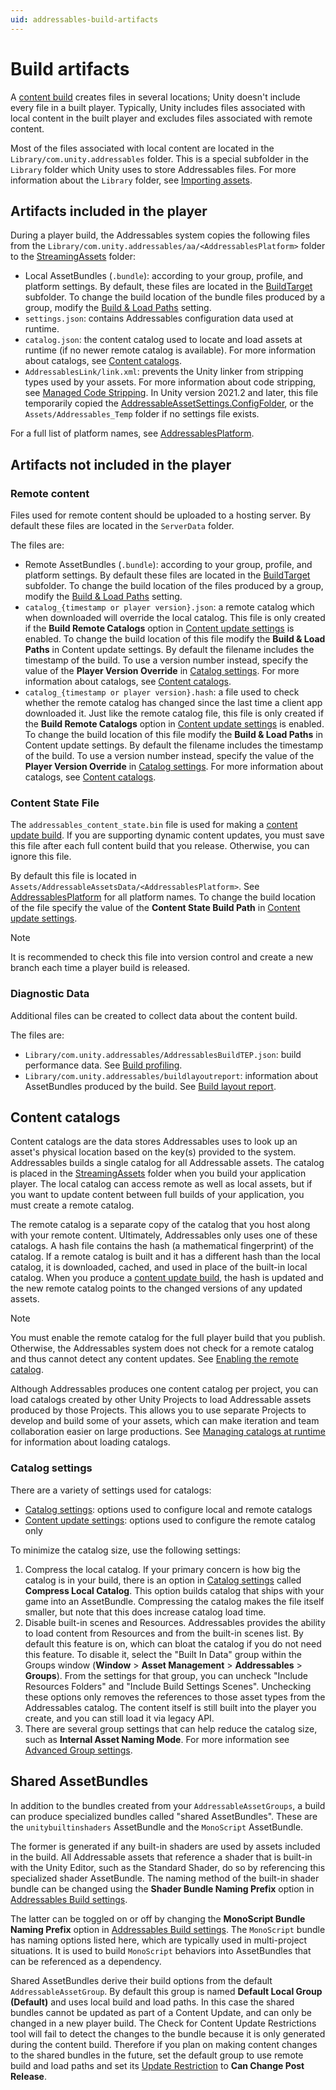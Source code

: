```yaml
---
uid: addressables-build-artifacts
---
```

# Build artifacts

A [content build] creates files in several locations; Unity doesn't include every file in a built player. Typically, Unity includes files associated with local content in the built player and excludes files associated with remote content.

Most of the files associated with local content are located in the `Library/com.unity.addressables` folder. This is a special subfolder in the `Library` folder which Unity uses to store Addressables files. For more information about the `Library` folder, see [Importing assets].

## Artifacts included in the player

During a player build, the Addressables system copies the following files from the `Library/com.unity.addressables/aa/<AddressablesPlatform>` folder to the [StreamingAssets] folder:

* Local AssetBundles (`.bundle`): according to your group, profile, and platform settings. By default, these files are located in the [BuildTarget] subfolder. To change the build location of the bundle files produced by a group, modify the [Build & Load Paths] setting.
* `settings.json`: contains Addressables configuration data used at runtime.
* `catalog.json`: the content catalog used to locate and load assets at runtime (if no newer remote catalog is available).  For more information about catalogs, see [Content catalogs].
* `AddressablesLink/link.xml`: prevents the Unity linker from stripping types used by your assets. For more information about code stripping, see [Managed Code Stripping]. In Unity version 2021.2 and later, this file temporarily copied the [AddressableAssetSettings.ConfigFolder], or the `Assets/Addressables_Temp` folder if no settings file exists.

For a full list of platform names, see [AddressablesPlatform].

## Artifacts not included in the player

### Remote content
Files used for remote content should be uploaded to a hosting server. By default these files are located in the `ServerData` folder. 

The files are:
* Remote AssetBundles (`.bundle`): according to your group, profile, and platform settings. By default these files are located in the [BuildTarget] subfolder. To change the build location of the files produced by a group, modify the [Build & Load Paths] setting.
* `catalog_{timestamp or player version}.json`: a remote catalog which when downloaded will override the local catalog. This file is only created if the __Build Remote Catalogs__ option in [Content update settings] is enabled. To change the build location of this file modify the __Build & Load Paths__ in Content update settings. By default the filename includes the timestamp of the build. To use a version number instead, specify the value of the __Player Version Override__ in [Catalog settings]. For more information about catalogs, see [Content catalogs]. 
* `catalog_{timestamp or player version}.hash`: a file used to check whether the remote catalog has changed since the last time a client app downloaded it. Just like the remote catalog file, this file is only created if the __Build Remote Catalogs__ option in [Content update settings] is enabled.  To change the build location of this file modify the __Build & Load Paths__ in Content update settings. By default the filename includes the timestamp of the build. To use a version number instead, specify the value of the __Player Version Override__ in [Catalog settings]. For more information about catalogs, see [Content catalogs].

### Content State File

The `addressables_content_state.bin` file is used for making a [content update build]. If you are supporting dynamic content updates, you must save this file after each full content build that you release. Otherwise, you can ignore this file. 

By default this file is located in `Assets/AddressableAssetsData/<AddressablesPlatform>`. See [AddressablesPlatform] for all platform names. To change the build location of the file specify the value of the __Content State Build Path__ in [Content update settings]. 

> [!NOTE]
> It is recommended to check this file into version control and create a new branch each time a player build is released.

### Diagnostic Data

Additional files can be created to collect data about the content build. 

The files are:
* `Library/com.unity.addressables/AddressablesBuildTEP.json`: build performance data. See [Build profiling]. 
* `Library/com.unity.addressables/buildlayoutreport`: information about AssetBundles produced by the build. See [Build layout report].

## Content catalogs

Content catalogs are the data stores Addressables uses to look up an asset's physical location based on the key(s) provided to the system. Addressables builds a single catalog for all Addressable assets. The catalog is placed in the [StreamingAssets] folder when you build your application player. The local catalog can access remote as well as local assets, but if you want to update content between full builds of your application, you must create a remote catalog.

The remote catalog is a separate copy of the catalog that you host along with your remote content. 
Ultimately, Addressables only uses one of these catalogs. A hash file contains the hash (a mathematical fingerprint) of the catalog. If a remote catalog is built and it has a different hash than the local catalog, it is downloaded, cached, and used in place of the built-in local catalog. When you produce a [content update build], the hash is updated and the new remote catalog points to the changed versions of any updated assets.

> [!NOTE]
> You must enable the remote catalog for the full player build that you publish. Otherwise, the Addressables system does not check for a remote catalog and thus cannot detect any content updates. See [Enabling the remote catalog]. 

Although Addressables produces one content catalog per project, you can load catalogs created by other Unity Projects to load Addressable assets produced by those Projects. This allows you to use separate Projects to develop and build some of your assets, which can make iteration and team collaboration easier on large productions. See [Managing catalogs at runtime] for information about loading catalogs.

### Catalog settings

There are a variety of settings used for catalogs:
* [Catalog settings]: options used to configure local and remote catalogs
* [Content update settings]: options used to configure the remote catalog only

To minimize the catalog size, use the following settings:
1. Compress the local catalog.  If your primary concern is how big the catalog is in your build, there is an option in [Catalog settings] called **Compress Local Catalog**. This option builds catalog that ships with your game into an AssetBundle. Compressing the catalog makes the file itself smaller, but note that this does increase catalog load time.  
2. Disable built-in scenes and Resources.  Addressables provides the ability to load content from Resources and from the built-in scenes list. By default this feature is on, which can bloat the catalog if you do not need this feature.  To disable it, select the "Built In Data" group within the Groups window (**Window** > **Asset Management** > **Addressables** > **Groups**). From the settings for that group, you can uncheck "Include Resources Folders" and "Include Build Settings Scenes". Unchecking these options only removes the references to those asset types from the Addressables catalog.  The content itself is still built into the player you create, and you can still load it via legacy API. 
3. There are several group settings that can help reduce the catalog size, such as __Internal Asset Naming Mode__. For more information see [Advanced Group settings].

## Shared AssetBundles

In addition to the bundles created from your `AddressableAssetGroups`, a build can produce specialized bundles called "shared AssetBundles". These are the `unitybuiltinshaders` AssetBundle and the `MonoScript` AssetBundle. 

The former is generated if any built-in shaders are used by assets included in the build. All Addressable assets that reference a shader that is built-in with the Unity Editor, such as the Standard Shader, do so by referencing this specialized shader AssetBundle. The naming method of the built-in shader bundle can be changed using the __Shader Bundle Naming Prefix__ option in [Addressables Build settings].

The latter can be toggled on or off by changing the __MonoScript Bundle Naming Prefix__ option in [Addressables Build settings]. The `MonoScript` bundle has naming options listed here, which are typically used in multi-project situations. It is used to build `MonoScript` behaviors into AssetBundles that can be referenced as a dependency.

Shared AssetBundles derive their build options from the default `AddressableAssetGroup`. By default this group is named **Default Local Group (Default)** and uses local build and load paths. In this case the shared bundles cannot be updated as part of a Content Update, and can only be changed in a new player build. The Check for Content Update Restrictions tool will fail to detect the changes to the bundle because it is only generated during the content build. Therefore if you plan on making content changes to the shared bundles in the future, set the default group to use remote build and load paths and set its [Update Restriction] to **Can Change Post Release**.

[Addressables Build settings]: xref:addressables-asset-settings#build
[AddressablesPlatform]: xref:UnityEngine.AddressableAssets.AddressablesPlatform
[AddressableAssetSettings.ConfigFolder]: xref:UnityEditor.AddressableAssets.Settings.AddressableAssetSettings.ConfigFolder
[Advanced Group settings]: xref:addressables-content-packing-and-loading-schema#build-and-load-paths
[BuildTarget]: xref:UnityEditor.EditorUserBuildSettings.activeBuildTarget
[Build profiling]: xref:addressables-build-profile-log
[Build layout report]: xref:addressables-build-layout-report
[Build & Load Paths]: xref:addressables-content-packing-and-loading-schema#build-and-load-paths
[Catalog settings]: xref:addressables-asset-settings#catalog
[content build]: xref:addressables-builds
[Content catalogs]: #content-catalogs
[content update build]: xref:addressables-content-update-builds
[Content update settings]: xref:addressables-asset-settings#content-update
[Enabling the remote catalog]: xref:addressables-remote-content-distribution#enabling-the-remote-catalog
[Importing assets]: xref:ImportingAssets
[Managed Code Stripping]: xref:ManagedCodeStripping	
[Managing catalogs at runtime]: xref:addressables-api-load-content-catalog-async
[Profiles]: xref:addressables-profiles
[StreamingAssets]: xref:StreamingAssets
[Update Restriction]: xref:addressables-content-update-builds#group-update-restriction-settings
